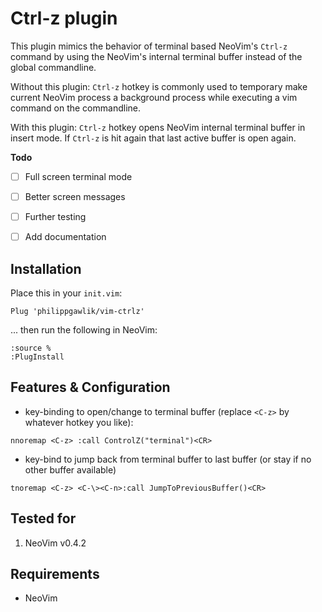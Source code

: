 # Ctrl-z plugin

This plugin mimics the behavior of terminal based NeoVim's `Ctrl-z` command by using the NeoVim's internal terminal buffer instead of the global commandline.

Without this plugin: `Ctrl-z` hotkey is commonly used to temporary make current NeoVim process a background process while executing a vim command on the commandline.

With this plugin: `Ctrl-z` hotkey opens NeoVim internal terminal buffer in insert mode. If `Ctrl-z` is hit again that last active buffer is open again.

**Todo**

-  [ ] Full screen terminal mode
-  [ ] Better screen messages
-  [ ] Further testing
-  [ ] Add documentation


## Installation

Place this in your `init.vim`:

```
Plug 'philippgawlik/vim-ctrlz'
```

... then run the following  in NeoVim:

```
:source %
:PlugInstall
```

## Features & Configuration

* key-binding to open/change to terminal buffer (replace `<C-z>` by whatever hotkey you like):

```
nnoremap <C-z> :call ControlZ("terminal")<CR>
```

* key-bind to jump back from terminal buffer to last buffer (or stay if no other buffer available)

```
tnoremap <C-z> <C-\><C-n>:call JumpToPreviousBuffer()<CR>
```

## Tested for

1. NeoVim v0.4.2

## Requirements

* NeoVim
